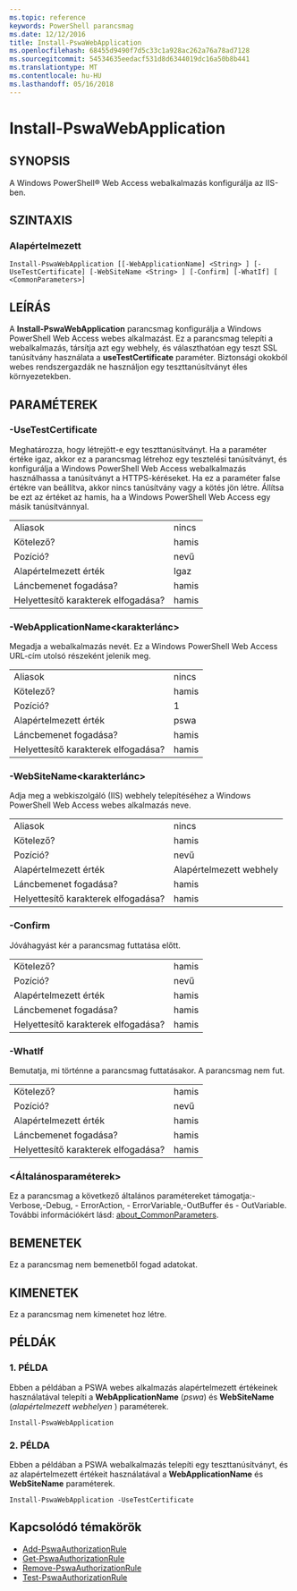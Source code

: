 ```yaml
---
ms.topic: reference
keywords: PowerShell parancsmag
ms.date: 12/12/2016
title: Install-PswaWebApplication
ms.openlocfilehash: 68455d9490f7d5c33c1a928ac262a76a78ad7128
ms.sourcegitcommit: 54534635eedacf531d8d6344019dc16a50b8b441
ms.translationtype: MT
ms.contentlocale: hu-HU
ms.lasthandoff: 05/16/2018
---
```

# <a name="install-pswawebapplication"></a>Install-PswaWebApplication

## <a name="synopsis"></a>SYNOPSIS

A Windows PowerShell® Web Access webalkalmazás konfigurálja az IIS-ben.

## <a name="syntax"></a>SZINTAXIS

### <a name="default"></a>Alapértelmezett
```
Install-PswaWebApplication [[-WebApplicationName] <String> ] [-UseTestCertificate] [-WebSiteName <String> ] [-Confirm] [-WhatIf] [ <CommonParameters>]
```

## <a name="description"></a>LEÍRÁS

A **Install-PswaWebApplication** parancsmag konfigurálja a Windows PowerShell Web Access webes alkalmazást. Ez a parancsmag telepíti a webalkalmazás, társítja azt egy webhely, és választhatóan egy teszt SSL tanúsítvány használata a **useTestCertificate** paraméter. Biztonsági okokból webes rendszergazdák ne használjon egy teszttanúsítványt éles környezetekben.

## <a name="parameters"></a>PARAMÉTEREK

### <a name="-usetestcertificate"></a>-UseTestCertificate

Meghatározza, hogy létrejött-e egy teszttanúsítványt. Ha a paraméter értéke igaz, akkor ez a parancsmag létrehoz egy tesztelési tanúsítványt, és konfigurálja a Windows PowerShell Web Access webalkalmazás használhassa a tanúsítványt a HTTPS-kéréseket. Ha ez a paraméter false értékre van beállítva, akkor nincs tanúsítvány vagy a kötés jön létre. Állítsa be ezt az értéket az hamis, ha a Windows PowerShell Web Access egy másik tanúsítvánnyal.

|||
|-|-|
| Aliasok                              | nincs                                 |
| Kötelező?                            | hamis                                |
| Pozíció?                            | nevű                                |
| Alapértelmezett érték                        | Igaz                                 |
| Láncbemenet fogadása?               | hamis                                |
| Helyettesítő karakterek elfogadása?          | hamis                                |

### <a name="-webapplicationnameltstringgt"></a>-WebApplicationName&lt;karakterlánc&gt;

Megadja a webalkalmazás nevét. Ez a Windows PowerShell Web Access URL-cím utolsó részeként jelenik meg.

|||
|-|-|
| Aliasok                              | nincs                                 |
| Kötelező?                            | hamis                                |
| Pozíció?                            | 1                                    |
| Alapértelmezett érték                        | pswa                                 |
| Láncbemenet fogadása?               | hamis                                |
| Helyettesítő karakterek elfogadása?          | hamis                                |

### <a name="-websitenameltstringgt"></a>-WebSiteName&lt;karakterlánc&gt;

Adja meg a webkiszolgáló (IIS) webhely telepítéséhez a Windows PowerShell Web Access webes alkalmazás neve.

|||
|-|-|
| Aliasok                              | nincs                                 |
| Kötelező?                            | hamis                                |
| Pozíció?                            | nevű                                |
| Alapértelmezett érték                        | Alapértelmezett webhely                     |
| Láncbemenet fogadása?               | hamis                                |
| Helyettesítő karakterek elfogadása?          | hamis                                |

### <a name="-confirm"></a>-Confirm

Jóváhagyást kér a parancsmag futtatása előtt.

|||
|-|-|
| Kötelező?                            | hamis                                |
| Pozíció?                            | nevű                                |
| Alapértelmezett érték                        | hamis                                |
| Láncbemenet fogadása?               | hamis                                |
| Helyettesítő karakterek elfogadása?          | hamis                                |

### <a name="-whatif"></a>-WhatIf

Bemutatja, mi történne a parancsmag futtatásakor.
A parancsmag nem fut.

|||
|-|-|
| Kötelező?                            | hamis                                |
| Pozíció?                            | nevű                                |
| Alapértelmezett érték                        | hamis                                |
| Láncbemenet fogadása?               | hamis                                |
| Helyettesítő karakterek elfogadása?          | hamis                                |

### <a name="ltcommonparametersgt"></a>&lt;Általánosparaméterek&gt;

Ez a parancsmag a következő általános paramétereket támogatja:-Verbose,-Debug, - ErrorAction, - ErrorVariable,-OutBuffer és - OutVariable.
További információkért lásd: [about_CommonParameters](http://go.microsoft.com/fwlink/p/?LinkID=113216).

## <a name="inputs"></a>BEMENETEK

Ez a parancsmag nem bemenetből fogad adatokat.

## <a name="outputs"></a>KIMENETEK

Ez a parancsmag nem kimenetet hoz létre.

## <a name="examples"></a>PÉLDÁK

### <a name="example-1"></a>1. PÉLDA

Ebben a példában a PSWA webes alkalmazás alapértelmezett értékeinek használatával telepíti a **WebApplicationName** (*pswa*) és **WebSiteName** (*alapértelmezett webhelyen* ) paraméterek.

```
Install-PswaWebApplication
```

### <a name="example-2"></a>2. PÉLDA

Ebben a példában a PSWA webalkalmazás telepíti egy teszttanúsítványt, és az alapértelmezett értékeit használatával a **WebApplicationName** és **WebSiteName** paraméterek.

```
Install-PswaWebApplication -UseTestCertificate
```

## <a name="related-topics"></a>Kapcsolódó témakörök

- [Add-PswaAuthorizationRule](add-pswaauthorizationrule.md)
- [Get-PswaAuthorizationRule](get-pswaauthorizationrule.md)
- [Remove-PswaAuthorizationRule](remove-pswaauthorizationrule.md)
- [Test-PswaAuthorizationRule](test-pswaauthorizationrule.md)